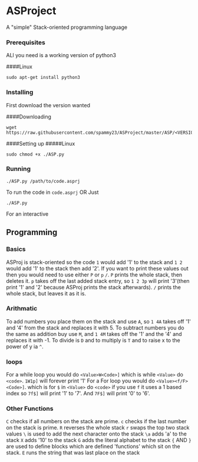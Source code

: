 # ASProject

A "simple" Stack-oriented programming language

### Prerequisites

ALl you need is a working version of python3

####Linux
```
sudo apt-get install python3
```

### Installing
First download the version wanted

####Downloading
```
wget https://raw.githubusercontent.com/spammy23/ASProject/master/ASP/<VERSION>/ASP.py
```

####Setting up
#####Linux
```
sudo chmod +x ./ASP.py
```
### Running
```
./ASP.py /path/to/code.asprj
```
To run the code in `code.asprj`
OR
Just
```
./ASP.py
```
For an interactive

## Programming
### Basics
ASProj is stack-oriented so the code `1` would add '1' to the stack and `1 2` would add '1' to the stack then add '2'.
If you want to print these values out then you would need to use either `P` or `p` `/`. `P` prints the whole stack, then deletes it. `p` takes off the last added stack entry, so `1 2 3p` will print '3'(then print '1' and '2' because ASProj prints the stack afterwards). `/` prints the whole stack, but leaves it as it is.
### Arithmatic
To add numbers you place them on the stack and use `A`, so `1 4A` takes off '1' and '4' from the stack and replaces it with 5.
To subtract numbers you do the same as addition buy use `M`, and `1 4M` takes off the '1' and the '4' and replaces it with -1.
To divide is `D` and to multiply is `T` and to raise x to the power of y ia `^`.
### loops
For a while loop you would do `<Value>W<Code>]` which is while `<Value>` do `<code>`. `1W1p]` will forever print '1'
For a For loop you would do `<Value><f/F><Code>]`. which is for `$` in `<Value>` do `<code>` if you use `f` it uses a 1 based index so `7f$]` will print '1' to '7'. And `7F$]` will print '0' to '6'.
### Other Functions
`C` checks if all numbers on the stack are prime.
`c` checks if the last number on the stack is prime.
`R` reverses the whole stack
`r` swaps the top two stack values
`\` is used to add the next character onto the stack `\a` adds 'a' to the stack
`X` adds '10' to the stack
`G` adds the literal alphabet to the stack
`{` AND `}` are used to define blocks which are defined 'functions' which sit on the stack.
`E` runs the string that was last place on the stack
